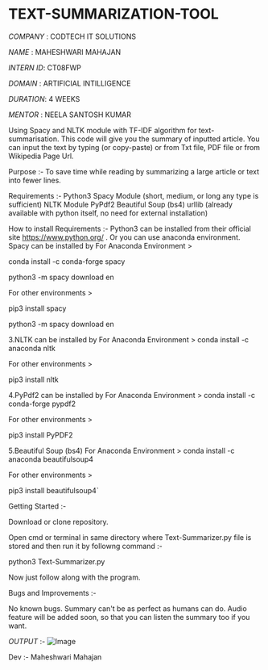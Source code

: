 # TEXT-SUMMARIZATION-TOOL

*COMPANY* : CODTECH IT SOLUTIONS

*NAME* : MAHESHWARI MAHAJAN

*INTERN ID*: CT08FWP

*DOMAIN* : ARTIFICIAL INTILLIGENCE

*DURATION*: 4 WEEKS

*MENTOR* : NEELA SANTOSH KUMAR

Using Spacy and NLTK module with TF-IDF algorithm for text-summarisation. This code will give you the summary of inputted article. You can input the text by typing (or copy-paste) or from Txt file, PDF file or from Wikipedia Page Url.

Purpose :-
To save time while reading by summarizing a large article or text into fewer lines.

Requirements :-
Python3
Spacy Module (short, medium, or long any type is sufficient)
NLTK Module
PyPdf2
Beautiful Soup (bs4)
urllib (already available with python itself, no need for external installation)

How to install Requirements :-
Python3 can be installed from their official site https://www.python.org/ . Or you can use anaconda environment.
Spacy can be installed by For Anaconda Environment >

conda install -c conda-forge spacy

python3 -m spacy download en

For other environments >

pip3 install spacy

python3 -m spacy download en

3.NLTK can be installed by For Anaconda Environment >
conda install -c anaconda nltk

For other environments >

pip3 install nltk

4.PyPdf2 can be installed by For Anaconda Environment >
conda install -c conda-forge pypdf2

For other environments >

pip3 install PyPDF2

5.Beautiful Soup (bs4) For Anaconda Environment >
conda install -c anaconda beautifulsoup4

For other environments >

pip3 install beautifulsoup4`

Getting Started :-

Download or clone repository.

Open cmd or terminal in same directory where Text-Summarizer.py file is stored and then run it by followng command :-

python3 Text-Summarizer.py

Now just follow along with the program.

Bugs and Improvements :-

No known bugs. Summary can't be as perfect as humans can do.
Audio feature will be added soon, so that you can listen the summary too if you want.

*OUTPUT* :-
![Image](https://github.com/user-attachments/assets/f69a90b4-01e4-4d51-8320-c5f26cef4544)

Dev :- Maheshwari Mahajan

